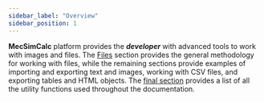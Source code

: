 ```yaml
---
sidebar_label: "Overview"
sidebar_position: 1
---
```


**MecSimCalc** platform provides the _**developer**_ with advanced tools to work with images and files. The [Files](files) section provides the general methodology for working with files, while the remaining sections provide examples of importing and exporting text and images, working with CSV files, and exporting tables and HTML objects. The [final section](utility) provides a list of all the utility functions used throughout the documentation.
